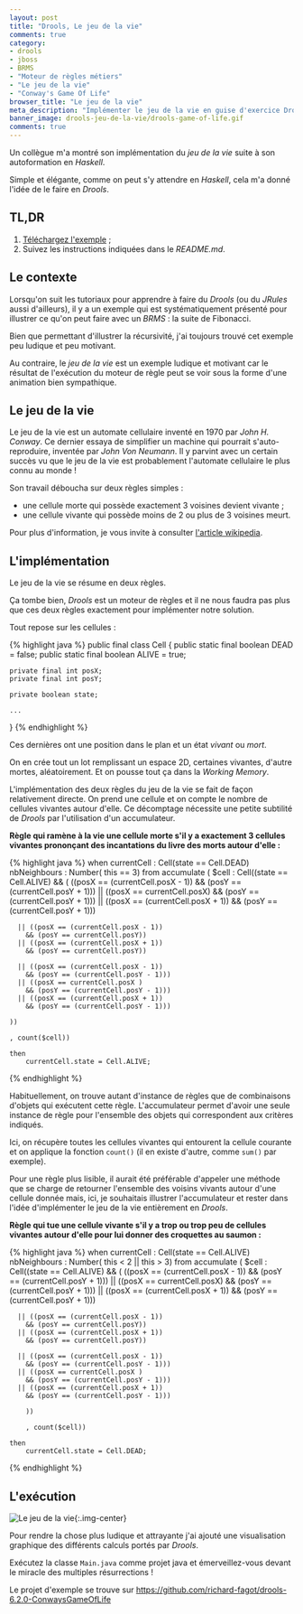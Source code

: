 ```yaml
---
layout: post
title: "Drools, Le jeu de la vie"
comments: true
category: 
- drools
- jboss
- BRMS
- "Moteur de règles métiers"
- "Le jeu de la vie"
- "Conway's Game Of Life"
browser_title: "Le jeu de la vie"
meta_description: "Implémenter le jeu de la vie en guise d'exercice Drools"
banner_image: drools-jeu-de-la-vie/drools-game-of-life.gif
comments: true
---
```


Un collègue m'a montré son implémentation du *jeu de la vie* suite à son autoformation en *Haskell*.

Simple et élégante, comme on peut s'y attendre en *Haskell*, cela m'a donné l'idée de le faire en *Drools*. 



## TL,DR

1. [Téléchargez l'exemple](https://github.com/richard-fagot/drools-6.2.0-ConwaysGameOfLife) ;
2. Suivez les instructions indiquées dans le *README.md*.

## Le contexte
Lorsqu'on suit les tutoriaux pour apprendre à faire du *Drools* (ou du *JRules* aussi d'ailleurs), il y a un exemple qui est systématiquement présenté pour illustrer ce qu'on peut faire avec un *BRMS* : la suite de Fibonacci. 

Bien que permettant d'illustrer la récursivité, j'ai toujours trouvé cet exemple peu ludique et peu motivant.

Au contraire, le *jeu de la vie* est un exemple ludique et motivant car le résultat de l'exécution du moteur de règle peut se voir sous la forme d'une animation bien sympathique.

## Le jeu de la vie
Le jeu de la vie est un automate cellulaire inventé en 1970 par *John H. Conway*. Ce dernier essaya de simplifier un machine qui pourrait s'auto-reproduire, inventée par *John Von Neumann*. Il y parvint avec un certain succès vu que le jeu de la vie est probablement l'automate cellulaire le plus connu au monde !

Son travail déboucha sur deux règles simples :

* une cellule morte qui possède exactement 3 voisines devient vivante ;
* une cellule vivante qui possède moins de 2 ou plus de 3 voisines meurt.

Pour plus d'information, je vous invite à consulter [l'article wikipedia](https://fr.wikipedia.org/wiki/Jeu_de_la_vie).


## L'implémentation
Le jeu de la vie se résume en deux règles. 

Ça tombe bien, *Drools* est un moteur de règles et il ne nous faudra pas plus que ces deux règles exactement pour implémenter notre solution.

Tout repose sur les cellules :

{% highlight java %} 
public final class Cell {
    public static final boolean DEAD = false;
    public static final boolean ALIVE = true;
    
    private final int posX;
    private final int posY;
    
    private boolean state;

    ...
}
{% endhighlight %}

Ces dernières ont une position dans le plan et un état *vivant* ou *mort*. 

On en crée tout un lot remplissant un espace 2D, certaines vivantes, d'autre mortes, aléatoirement. Et on pousse tout ça dans la *Working Memory*.

L'implémentation des deux règles du jeu de la vie se fait de façon relativement directe. On prend une cellule et on compte le nombre de cellules vivantes autour d'elle. Ce décomptage nécessite une petite subtilité de *Drools* par l'utilisation d'un accumulateur. 

**Règle qui ramène à la vie une cellule morte s'il y a exactement 3 cellules vivantes prononçant des incantations du livre des morts autour d'elle :**

{% highlight java %} 
when
  currentCell : Cell(state == Cell.DEAD)
  nbNeighbours : Number( this == 3) from accumulate (
    $cell : Cell((state == Cell.ALIVE)
    && (
      ((posX == (currentCell.posX - 1)) 
        && (posY == (currentCell.posY + 1)))
      || ((posX == currentCell.posX)
        && (posY == (currentCell.posY + 1)))
      || ((posX == (currentCell.posX + 1))
        && (posY == (currentCell.posY + 1)))
                   
      || ((posX == (currentCell.posX - 1))
        && (posY == currentCell.posY))
      || ((posX == (currentCell.posX + 1))
        && (posY == currentCell.posY))
                   
      || ((posX == (currentCell.posX - 1))
        && (posY == (currentCell.posY - 1)))
      || ((posX == currentCell.posX )
        && (posY == (currentCell.posY - 1)))
      || ((posX == (currentCell.posX + 1))
        && (posY == (currentCell.posY - 1)))
                   
    ))
        
    , count($cell))
        
    then
        currentCell.state = Cell.ALIVE; 
{% endhighlight %}

Habituellement, on trouve autant d'instance de règles que de combinaisons d'objets qui exécutent cette règle. L'accumulateur permet d'avoir une seule instance de règle pour l'ensemble des objets qui correspondent aux critères indiqués.

Ici, on récupère toutes les cellules vivantes qui entourent la cellule courante et on applique la fonction `count()` (il en existe d'autre, comme `sum()` par exemple).

Pour une règle plus lisible, il aurait été préférable d'appeler une méthode que se charge de retourner l'ensemble des voisins vivants autour d'une cellule donnée mais, ici, je souhaitais illustrer l'accumulateur et rester dans l'idée d'implémenter le jeu de la vie entièrement en *Drools*.

**Règle qui tue une cellule vivante s'il y a trop ou trop peu de cellules vivantes autour d'elle pour lui donner des croquettes au saumon :**

{% highlight java %} 
when
  currentCell : Cell(state == Cell.ALIVE)
  nbNeighbours : 
    Number( this < 2 || this > 3) from accumulate (
    $cell : Cell((state == Cell.ALIVE)
      && (
      ((posX == (currentCell.posX - 1)) 
        && (posY == (currentCell.posY + 1)))
      || ((posX == currentCell.posX)
        && (posY == (currentCell.posY + 1)))
      || ((posX == (currentCell.posX + 1)) 
        && (posY == (currentCell.posY + 1)))
                   
      || ((posX == (currentCell.posX - 1)) 
        && (posY == currentCell.posY))
      || ((posX == (currentCell.posX + 1)) 
        && (posY == currentCell.posY))
                   
      || ((posX == (currentCell.posX - 1)) 
        && (posY == (currentCell.posY - 1)))
      || ((posX == currentCell.posX )
        && (posY == (currentCell.posY - 1)))
      || ((posX == (currentCell.posX + 1))
        && (posY == (currentCell.posY - 1)))
                   
        ))
        
        , count($cell))
        
    then
        currentCell.state = Cell.DEAD;  
{% endhighlight %}


## L'exécution

![Le jeu de la vie]({{site.imagebaseurl}}/assets/images/drools-jeu-de-la-vie/LeJeuDeLaVie.gif){:.img-center}

Pour rendre la chose plus ludique et attrayante j'ai ajouté une visualisation graphique des différents calculs portés par *Drools*.

Exécutez la classe `Main.java` comme projet java et émerveillez-vous devant le miracle des multiples résurrections !


Le projet d'exemple se trouve sur <https://github.com/richard-fagot/drools-6.2.0-ConwaysGameOfLife>
